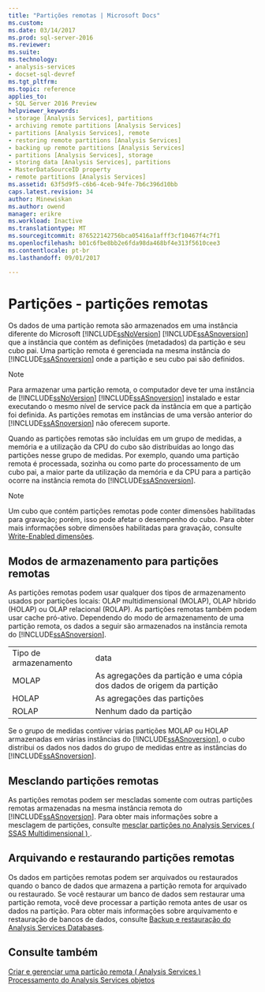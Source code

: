 ```yaml
---
title: "Partições remotas | Microsoft Docs"
ms.custom: 
ms.date: 03/14/2017
ms.prod: sql-server-2016
ms.reviewer: 
ms.suite: 
ms.technology:
- analysis-services
- docset-sql-devref
ms.tgt_pltfrm: 
ms.topic: reference
applies_to:
- SQL Server 2016 Preview
helpviewer_keywords:
- storage [Analysis Services], partitions
- archiving remote partitions [Analysis Services]
- partitions [Analysis Services], remote
- restoring remote partitions [Analysis Services]
- backing up remote partitions [Analysis Services]
- partitions [Analysis Services], storage
- storing data [Analysis Services], partitions
- MasterDataSourceID property
- remote partitions [Analysis Services]
ms.assetid: 63f5d9f5-c6b6-4ceb-94fe-7b6c396d10bb
caps.latest.revision: 34
author: Minewiskan
ms.author: owend
manager: erikre
ms.workload: Inactive
ms.translationtype: MT
ms.sourcegitcommit: 876522142756bca05416a1afff3cf10467f4c7f1
ms.openlocfilehash: b01c6fbe8bb2e6fda98da468bf4e313f5610cee3
ms.contentlocale: pt-br
ms.lasthandoff: 09/01/2017

---
```

# <a name="partitions---remote-partitions"></a>Partições - partições remotas
  Os dados de uma partição remota são armazenados em uma instância diferente do Microsoft [!INCLUDE[ssNoVersion](../../includes/ssnoversion-md.md)] [!INCLUDE[ssASnoversion](../../includes/ssasnoversion-md.md)] que a instância que contém as definições (metadados) da partição e seu cubo pai. Uma partição remota é gerenciada na mesma instância do [!INCLUDE[ssASnoversion](../../includes/ssasnoversion-md.md)] onde a partição e seu cubo pai são definidos.  
  
> [!NOTE]  
>  Para armazenar uma partição remota, o computador deve ter uma instância de [!INCLUDE[ssNoVersion](../../includes/ssnoversion-md.md)] [!INCLUDE[ssASnoversion](../../includes/ssasnoversion-md.md)] instalado e estar executando o mesmo nível de service pack da instância em que a partição foi definida. As partições remotas em instâncias de uma versão anterior do [!INCLUDE[ssASnoversion](../../includes/ssasnoversion-md.md)] não oferecem suporte.  
  
 Quando as partições remotas são incluídas em um grupo de medidas, a memória e a utilização da CPU do cubo são distribuídas ao longo das partições nesse grupo de medidas. Por exemplo, quando uma partição remota é processada, sozinha ou como parte do processamento de um cubo pai, a maior parte da utilização da memória e da CPU para a partição ocorre na instância remota do [!INCLUDE[ssASnoversion](../../includes/ssasnoversion-md.md)].  
  
> [!NOTE]  
>  Um cubo que contém partições remotas pode conter dimensões habilitadas para gravação; porém, isso pode afetar o desempenho do cubo. Para obter mais informações sobre dimensões habilitadas para gravação, consulte [Write-Enabled dimensões](../../analysis-services/multidimensional-models-olap-logical-dimension-objects/write-enabled-dimensions.md).  
  
## <a name="storage-modes-for-remote-partitions"></a>Modos de armazenamento para partições remotas  
 As partições remotas podem usar qualquer dos tipos de armazenamento usados por partições locais: OLAP multidimensional (MOLAP), OLAP híbrido (HOLAP) ou OLAP relacional (ROLAP). As partições remotas também podem usar cache pró-ativo. Dependendo do modo de armazenamento de uma partição remota, os dados a seguir são armazenados na instância remota do [!INCLUDE[ssASnoversion](../../includes/ssasnoversion-md.md)].  
  
|||  
|-|-|  
|Tipo de armazenamento|data|  
|MOLAP|As agregações da partição e uma cópia dos dados de origem da partição|  
|HOLAP|As agregações das partições|  
|ROLAP|Nenhum dado da partição|  
  
 Se o grupo de medidas contiver várias partições MOLAP ou HOLAP armazenadas em várias instâncias do [!INCLUDE[ssASnoversion](../../includes/ssasnoversion-md.md)], o cubo distribui os dados nos dados do grupo de medidas entre as instâncias do [!INCLUDE[ssASnoversion](../../includes/ssasnoversion-md.md)].  
  
## <a name="merging-remote-partitions"></a>Mesclando partições remotas  
 As partições remotas podem ser mescladas somente com outras partições remotas armazenadas na mesma instância remota do [!INCLUDE[ssASnoversion](../../includes/ssasnoversion-md.md)]. Para obter mais informações sobre a mesclagem de partições, consulte [mesclar partições no Analysis Services &#40; SSAS Multidimensional &#41; ](../../analysis-services/multidimensional-models/merge-partitions-in-analysis-services-ssas-multidimensional.md).  
  
## <a name="archiving-and-restoring-remote-partitions"></a>Arquivando e restaurando partições remotas  
 Os dados em partições remotas podem ser arquivados ou restaurados quando o banco de dados que armazena a partição remota for arquivado ou restaurado. Se você restaurar um banco de dados sem restaurar uma partição remota, você deve processar a partição remota antes de usar os dados na partição. Para obter mais informações sobre arquivamento e restauração de bancos de dados, consulte [Backup e restauração do Analysis Services Databases](../../analysis-services/multidimensional-models/backup-and-restore-of-analysis-services-databases.md).  
  
## <a name="see-also"></a>Consulte também  
 [Criar e gerenciar uma partição remota &#40; Analysis Services &#41;](../../analysis-services/multidimensional-models/create-and-manage-a-remote-partition-analysis-services.md)   
 [Processamento do Analysis Services objetos](../../analysis-services/multidimensional-models/processing-analysis-services-objects.md)  
  
  

